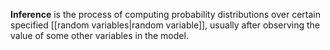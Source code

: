 **Inference** is the process of computing probability distributions over certain specified [[random variables|random variable]], usually after observing the value of some other variables in the model.